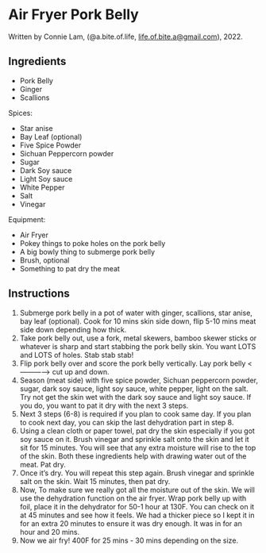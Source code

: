 # Air Fryer Pork Belly

Written by Connie Lam, (@a.bite.of.life,  <life.of.bite.a@gmail.com>), 2022.

## Ingredients

- Pork Belly
- Ginger
- Scallions

Spices:
- Star anise
- Bay Leaf (optional)
- Five Spice Powder
- Sichuan Peppercorn powder
- Sugar
- Dark Soy sauce
- Light Soy sauce
- White Pepper
- Salt
- Vinegar

Equipment:
- Air Fryer
- Pokey things to poke holes on the pork belly
- A big bowly thing to submerge pork belly
- Brush, optional
- Something to pat dry the meat

## Instructions

1. Submerge pork belly in a pot of water with ginger, scallions, star anise, bay leaf (optional). Cook for 10 mins skin side down, flip 5-10 mins meat side down depending how thick.
2. Take pork belly out, use a fork, metal skewers, bamboo skewer sticks or whatever is sharp and start stabbing the pork belly skin. You want LOTS and LOTS of holes. Stab stab stab!
3. Flip pork belly over and score the pork belly vertically. Lay pork belly <————> cut up and down.
4. Season (meat side) with five spice powder, Sichuan peppercorn powder, sugar, dark soy sauce, light soy sauce, white pepper, light on the salt. Try not get the skin wet with the dark soy sauce and light soy sauce. If you do, you want to pat it dry with the next 3 steps.
5. Next 3 steps (6-8) is required if you plan to cook same day. If you plan to cook next day, you can skip the last dehydration part in step 8.
6. Using a clean cloth or paper towel, pat dry the skin especially if you got soy sauce on it. Brush vinegar and sprinkle salt onto the skin and let it sit for 15 minutes. You will see that any extra moisture will rise to the top of the skin. Both these ingredients help with drawing water out of the meat. Pat dry.
7. Once it’s dry. You will repeat this step again. Brush vinegar and sprinkle salt on the skin. Wait 15 minutes, then pat dry.
8. Now, To make sure we really got all the moisture out of the skin. We will use the dehydration function on the air fryer. Wrap pork belly up with foil, place it in the dehydrator for 50-1 hour at 130F. You can check on it at 45 minutes and see how it feels. We had a thicker piece so I kept it in for an extra 20 minutes to ensure it was dry enough. It was in for an hour and 20 mins.
9. Now we air fry! 400F for 25 mins - 30 mins depending on the size.
